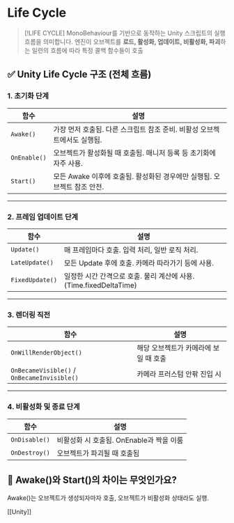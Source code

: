 # Life Cycle

>[!LIFE CYCLE]
>MonoBehaviour를 기반으로 동작하는 Unity 스크립트의 실행 흐름을 의미합니다. 엔진이 오브젝트를 **로드, 활성화, 업데이트, 비활성화, 파괴**하는 일련의 흐름에 따라 특정 콜백 함수들이 호출


## ✅ Unity Life Cycle 구조 (전체 흐름)

### 1. **초기화 단계**

|함수|설명|
|---|---|
|`Awake()`|가장 먼저 호출됨. 다른 스크립트 참조 준비. 비활성 오브젝트에서도 실행됨.|
|`OnEnable()`|오브젝트가 활성화될 때 호출됨. 매니저 등록 등 초기화에 자주 사용.|
|`Start()`|모든 Awake 이후에 호출됨. 활성화된 경우에만 실행됨. 오브젝트 참조 안전.|

---

### 2. **프레임 업데이트 단계**

|함수|설명|
|---|---|
|`Update()`|매 프레임마다 호출. 입력 처리, 일반 로직 처리.|
|`LateUpdate()`|모든 Update 후에 호출. 카메라 따라가기 등에 사용.|
|`FixedUpdate()`|일정한 시간 간격으로 호출. 물리 계산에 사용. (Time.fixedDeltaTime)|

---

### 3. **렌더링 직전**

|함수|설명|
|---|---|
|`OnWillRenderObject()`|해당 오브젝트가 카메라에 보일 때 호출|
|`OnBecameVisible()` / `OnBecameInvisible()`|카메라 프러스텀 안팎 진입 시|

---

### 4. **비활성화 및 종료 단계**

|함수|설명|
|---|---|
|`OnDisable()`|비활성화 시 호출됨. OnEnable과 짝을 이룸|
|`OnDestroy()`|오브젝트가 파괴될 때 호출됨|

## 💬 Awake()와 Start()의 차이는 무엇인가요?
Awake()는 오브젝트가 생성되자마자 호출, 오브젝트가 비활성화 상태라도 실행.

[[Unity]]
